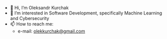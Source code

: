 - 👋 Hi, I’m Oleksandr Kurchak
- 👀 I’m interested in Software Development, specifically Machine Learning and Cybersecurity
- 📫 How to reach me:
    - e-mail: olekkurchak@gmail.com
